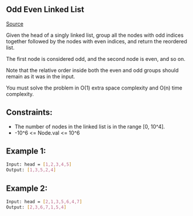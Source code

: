 ## Odd Even Linked List
[Source](https://leetcode.com/problems/odd-even-linked-list)

Given the head of a singly linked list, group all the nodes with odd indices together followed by the nodes with even indices, and return the reordered list.

The first node is considered odd, and the second node is even, and so on.

Note that the relative order inside both the even and odd groups should remain as it was in the input.

You must solve the problem in O(1) extra space complexity and O(n) time complexity.

## Constraints:

 - The number of nodes in the linked list is in the range [0, 10^4].
 - -10^6 <= Node.val <= 10^6

## Example 1:
```sh
Input: head = [1,2,3,4,5]
Output: [1,3,5,2,4]
```

## Example 2:
```sh
Input: head = [2,1,3,5,6,4,7]
Output: [2,3,6,7,1,5,4]
```